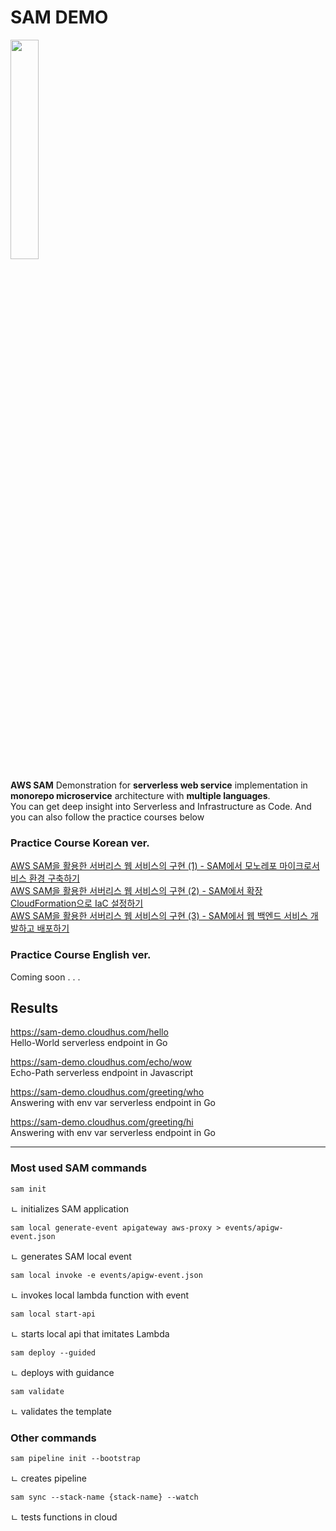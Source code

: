 # SAM DEMO
<img src="https://user-images.githubusercontent.com/108582413/230770258-1e70e047-d7a7-4362-aefb-d529d8654d8d.png" width="30%">

**AWS SAM** Demonstration for **serverless web service** implementation in **monorepo microservice** architecture with **multiple languages**.<br>
You can get deep insight into Serverless and Infrastructure as Code. And you can also follow the practice courses below<br>

### Practice Course Korean ver.
[AWS SAM을 활용한 서버리스 웹 서비스의 구현 (1) - SAM에서 모노레포 마이크로서비스 환경 구축하기](https://medium.com/@lifthus531/aws-sam을-활용한-서버리스-웹-서비스의-구현-1-4fa3e44c99f8)<br>
[AWS SAM을 활용한 서버리스 웹 서비스의 구현 (2) - SAM에서 확장 CloudFormation으로 IaC 설정하기](https://medium.com/@lifthus531/aws-sam을-활용한-서버리스-웹-서비스의-구현-2-5874bab4badd)<br>
[AWS SAM을 활용한 서버리스 웹 서비스의 구현 (3) - SAM에서 웹 백엔드 서비스 개발하고 배포하기](https://medium.com/@lifthus531/aws-sam을-활용한-서버리스-웹-서비스의-구현-3-3718c0af556e)<br>

### Practice Course English ver.
Coming soon . . .

## Results

https://sam-demo.cloudhus.com/hello<br>
Hello-World serverless endpoint in Go

https://sam-demo.cloudhus.com/echo/wow<br>
Echo-Path serverless endpoint in Javascript

https://sam-demo.cloudhus.com/greeting/who<br>
Answering with env var serverless endpoint in Go

https://sam-demo.cloudhus.com/greeting/hi<br>
Answering with env var serverless endpoint in Go

<hr>

### Most used SAM commands
```
sam init 
```
ㄴ initializes SAM application

```
sam local generate-event apigateway aws-proxy > events/apigw-event.json
```
ㄴ generates SAM local event

```
sam local invoke -e events/apigw-event.json
```
ㄴ invokes local lambda function with event
```
sam local start-api
```
ㄴ starts local api that imitates Lambda
```
sam deploy --guided
```
ㄴ deploys with guidance
```
sam validate
```
ㄴ validates the template


### Other commands
```
sam pipeline init --bootstrap
```
ㄴ creates pipeline
```
sam sync --stack-name {stack-name} --watch
```
ㄴ tests functions in cloud
